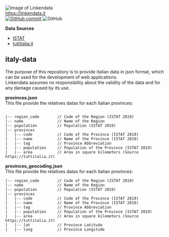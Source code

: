 ![Image of Linkendata](https://linkendata.it/wp-content/uploads/2019/12/logo-linkendata-55.png)<br>
https://linkendata.it
<br>
[![GitHub commit](https://img.shields.io/github/last-commit/Linkendata/italy-data)](https://github.com/Linkendata/italy-data/commits/master)
![GitHub](https://img.shields.io/github/license/Linkendata/italy-data?label=CC)

**Data Sources**

* [ISTAT](http://dati.istat.it/Index.aspx?QueryId=18460#)
* [tuttitalia.it](https://www.tuttitalia.it/province/)

## italy-data

The purpose of this repository is to provide italian data in json format, which can be used for the development
of web applications.<br>
Linkendata assumes no responsibility about the validity of the data and for any damage caused by its use.<br>

**provinces.json** <br>
This file provide the relatives datas for each italian provinces:
```

|-- region_code        // Code of the Region (ISTAT 2019)
|-- name               // Name of the Region
|-- population         // Population (ISTAT 2019)
|-- provinces
|   |-- code           // Code of the Province (ISTAT 2019)
|   |-- name           // Name of the Province (ISTAT 2019)
|   |-- tag            // Province Abbreviation
|   |-- population     // Population of the Province (ISTAT 2019)
|   |-- area           // Area in square kilometers (Source https://tuttitalia.it)
 ```

 **provinces_geocoding.json** <br>
 This file provide the relatives datas for each italian provinces:
 ```
 |-- region_code        // Code of the Region (ISTAT 2019)
 |-- name               // Name of the Region
 |-- population         // Population (ISTAT 2019)
 |-- provinces
 |   |-- code           // Code of the Province (ISTAT 2019)
 |   |-- name           // Name of the Province (ISTAT 2019)
 |   |-- tag            // Province Abbreviation
 |   |-- population     // Population of the Province (ISTAT 2019)
 |   |-- area           // Area in square kilometers (Source https://tuttitalia.it)
 |   |-- lat            // Province Latitude
 |   |-- long           // Province Longitude
  ```
